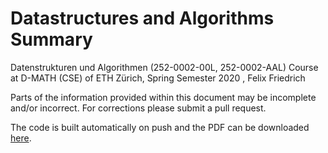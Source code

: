 # Datastructures and Algorithms Summary
Datenstrukturen und Algorithmen (252-0002-00L, 252-0002-AAL) Course at D-MATH (CSE) of ETH Zürich, Spring Semester 2020 , Felix Friedrich

Parts of the information provided within this document may be incomplete and/or incorrect. For corrections please submit a pull request.

The code is built automatically on push and the PDF can be downloaded [here](https://github.com/gianhiltbrunner/DatastructuresAlgorithmsSummary/raw/master/main.pdf).
